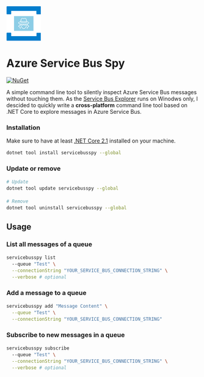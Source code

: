 <img src="https://raw.githubusercontent.com/robinmanuelthiel/servicebusspy/master/logo.png" height="90">

# Azure Service Bus Spy

[![NuGet](https://img.shields.io/nuget/vpre/servicebusspy.svg)](https://www.nuget.org/packages/ServiceBusSpy)

A simple command line tool to silently inspect Azure Service Bus messages without touching them. As the [Service Bus Explorer](https://github.com/paolosalvatori/ServiceBusExplorer) runs on Winodws only, I descided to quickly write a **cross-platform** command line tool based on .NET Core to explore messages in Azure Service Bus.

### Installation

Make sure to have at least [.NET Core 2.1](https://dotnet.microsoft.com/download) installed on your machine.

```bash
dotnet tool install servicebusspy --global
```

### Update or remove

```bash
# Update
dotnet tool update servicebusspy --global

# Remove
dotnet tool uninstall servicebusspy --global
```

## Usage

### List all messages of a queue

```bash
servicebusspy list 
  --queue "Test" \
  --connectionString "YOUR_SERVICE_BUS_CONNECTION_STRING" \
  --verbose # optional
```

### Add a message to a queue

```bash
servicebusspy add "Message Content" \
  --queue "Test" \
  --connectionString "YOUR_SERVICE_BUS_CONNECTION_STRING"
```

### Subscribe to new messages in a queue

```bash
servicebusspy subscribe 
  --queue "Test" \
  --connectionString "YOUR_SERVICE_BUS_CONNECTION_STRING" \
  --verbose # optional
```
